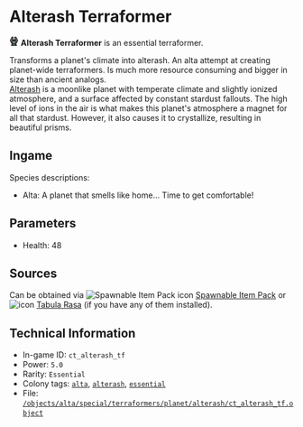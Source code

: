 # Alterash Terraformer

<img src="https://raw.githubusercontent.com/Ceterai/Enternia/main/objects/alta/special/terraformers/planet/alterash/icon.png" alt="Alterash Terraformer icon" loading="lazy" width="auto" height="16px"/> **Alterash Terraformer** is an essential terraformer.

Transforms a planet's climate into alterash. An alta attempt at creating planet-wide terraformers. Is much more resource consuming and bigger in size than ancient analogs.  
[Alterash](https://ceterai.github.io/MyEnternia/Wiki/Tags/Alterash) is a moonlike planet with temperate climate and slightly ionized atmosphere, and a surface affected by constant stardust fallouts. The high level of ions in the air is what makes this planet's atmosphere a magnet for all that stardust. However, it also causes it to crystallize, resulting in beautiful prisms.

## Ingame

Species descriptions:

- Alta: A planet that smells like home... Time to get comfortable!

## Parameters

- Health: 48

## Sources

Can be obtained via <img src="https://raw.githubusercontent.com/Silverfeelin/Starbound-SpawnableItemPack/master/interface/sip/iconSmall.png" alt="Spawnable Item Pack icon" width="18" height="14"/> [Spawnable Item Pack](https://steamcommunity.com/sharedfiles/filedetails/?id=733665104) or <img src="https://steamuserimages-a.akamaihd.net/ugc/263843960696222713/3EC9A7C005541F7D577EBCB8C5736B4EFC9973D6/" alt="icon" width="8" height="12"/> [Tabula Rasa](https://community.playstarbound.com/resources/the-tabula-rasa.3222/) (if you have any of them installed).

## Technical Information

- In-game ID: `ct_alterash_tf`
- Power: `5.0`
- Rarity: `Essential`
- Colony tags: [`alta`](https://ceterai.github.io/MyEnternia/Wiki/Tags/Alta), [`alterash`](https://ceterai.github.io/MyEnternia/Wiki/Tags/Alterash), [`essential`](https://ceterai.github.io/MyEnternia/Wiki/Tags/Essential)
- File: [`/objects/alta/special/terraformers/planet/alterash/ct_alterash_tf.object`](https://github.com/Ceterai/Enternia/blob/main/objects/alta/special/terraformers/planet/alterash/ct_alterash_tf.object)

